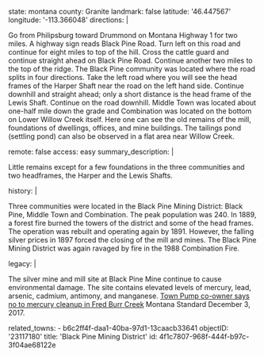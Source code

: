 state: montana
county: Granite
landmark: false
latitude: '46.447567'
longitude: '-113.366048'
directions: |
  <p>Go from Philipsburg toward Drummond on Montana Highway 1 for two miles. A highway sign reads Black Pine Road. Turn left on this road and continue for eight miles to top of the hill. Cross the cattle guard and continue straight ahead on Black Pine Road. Continue another two miles to the top of the ridge. The Black Pine community was located where the road splits in four directions. Take the left road where you will see the head frames of the Harper Shaft near the road on the left hand side. Continue downhill and straight ahead; only a short distance is the head frame of the Lewis Shaft. Continue on the road downhill. Middle Town was located about one-half mile down the grade and Combination was located on the bottom on Lower Willow Creek itself. Here one can see the old remains of the mill, foundations of dwellings, offices, and mine buildings. The tailings pond (settling pond) can also be observed in a flat area near Willow Creek.
  </p>
remote: false
access: easy
summary_description: |
  <p>Little remains except for a few foundations in the three communities and two headframes, the Harper and the Lewis Shafts.
  </p>
history: |
  <p>Three communities were located in the Black Pine Mining District: Black Pine, Middle Town and Combination. The peak population was 240. In 1889, a forest fire burned the towers of the district and some of the head frames. The operation was rebuilt and operating again by 1891. However, the falling silver prices in 1897 forced the closing of the mill and mines. The Black Pine Mining District was again ravaged by fire in the 1988 Combination Fire.
  </p>
legacy: |
  <p>The silver mine and mill site at Black Pine Mine continue to cause environmental damage. The site contains elevated levels of mercury, lead, arsenic, cadmium, antimony, and manganese. <a href="\&quot;https://mtstandard.com/news/state-and-regional/town-pump-co-owner-says-no-to-mercury-cleanup-in/article_7b608bfc-87a6-5afd-81f6-9d643142209a.html\&quot;">Town Pump co-owner says no to mercury cleanup in Fred Burr Creek</a> Montana Standard December 3, 2017.
  </p>
related_towns:
  - b6c2ff4f-daa1-40ba-97d1-13caacb33641
objectID: '23117180'
title: 'Black Pine Mining District'
id: 4f1c7807-968f-444f-b97c-3f04ae68122e
